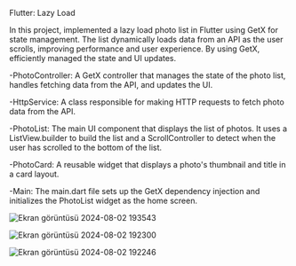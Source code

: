 Flutter: Lazy Load

In this project, implemented a lazy load photo list in Flutter using GetX for state management. The list dynamically loads data from an API as the user scrolls, improving performance and user experience. By using GetX, efficiently managed the state and UI updates.




-PhotoController: A GetX controller that manages the state of the photo list, handles fetching data from the API, and updates the UI.

-HttpService: A class responsible for making HTTP requests to fetch photo data from the API.

-PhotoList: The main UI component that displays the list of photos. It uses a ListView.builder to build the list and a ScrollController to detect when the user has scrolled to the bottom of the list.

-PhotoCard: A reusable widget that displays a photo's thumbnail and title in a card layout.

-Main: The main.dart file sets up the GetX dependency injection and initializes the PhotoList widget as the home screen.


![Ekran görüntüsü 2024-08-02 193543](https://github.com/user-attachments/assets/8aeef9dc-7bd5-42ed-bdf7-3d82f8fb2bbd)


![Ekran görüntüsü 2024-08-02 192300](https://github.com/user-attachments/assets/fe30c949-3443-45fe-ac4b-c443efa79917)


![Ekran görüntüsü 2024-08-02 192246](https://github.com/user-attachments/assets/f8882150-7f86-4b04-b864-05ec3b16ffc3)




